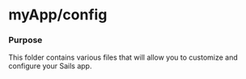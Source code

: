 # myApp/config
### Purpose
This folder contains various files that will allow you to customize and configure your Sails app.



<docmeta name="displayName" value="config">

